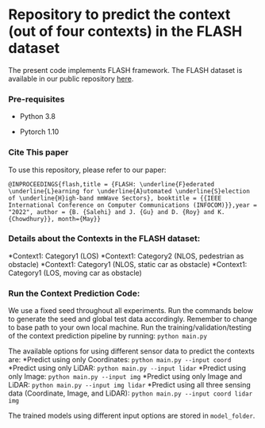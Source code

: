 # Repository to predict the context (out of four contexts) in the FLASH dataset
The present code implements FLASH framework. The FLASH dataset is available in our public repository [here](https://genesys-lab.org/multimodal-fusion-nextg-v2x-communications).

### Pre-requisites

- Python 3.8

- Pytorch 1.10


### Cite This paper
To use this repository, please refer to our paper: 

 `@INPROCEEDINGS{flash,title = {FLASH: \underline{F}ederated \underline{L}earning for \underline{A}utomated \underline{S}election of \underline{H}igh-band mmWave Sectors}, booktitle = {{IEEE International Conference on Computer Communications (INFOCOM)}},year = "2022", author = {B. {Salehi} and J. {Gu} and D. {Roy} and K. {Chowdhury}}, month={May}}`
 
 ### Details about the Contexts in the FLASH dataset:
 *Context1: Category1 (LOS)
 *Context1: Category2 (NLOS, pedestrian as obstacle)
  *Context1: Category1 (NLOS, static car as obstacle)
   *Context1: Category1 (LOS, moving car as obstacle)
 
### Run the Context Prediction Code:
We use a fixed seed throughout all experiments. Run the commands below to generate the seed and global test data accordingly. Remember to change to base path to your own local machine. Run the training/validation/testing of the context prediction pipeline by running: `python main.py`
        
 The available options for using different sensor data to predict the contexts are: 
 *Predict using only Coordinates: `python main.py --input coord`
  *Predict using only LiDAR: `python main.py --input lidar`
   *Predict using only Image: `python main.py --input img`
    *Predict using only Image and LiDAR: `python main.py --input img lidar`
     *Predict using all three sensing data (Coordinate, Image, and LiDAR): `python main.py --input coord lidar img`
        
The trained models using different input options are stored in `model_folder`. 
